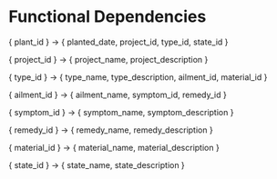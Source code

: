 # Functional Dependencies

{ plant_id } -> { planted_date, project_id, type_id, state_id }

{ project_id } -> { project_name, project_description }

{ type_id } -> { type_name, type_description, ailment_id, material_id }

{ ailment_id } -> { ailment_name, symptom_id, remedy_id }

{ symptom_id } -> { symptom_name, symptom_description }

{ remedy_id } -> { remedy_name, remedy_description }

{ material_id } -> { material_name, material_description }

{ state_id } -> { state_name, state_description }
